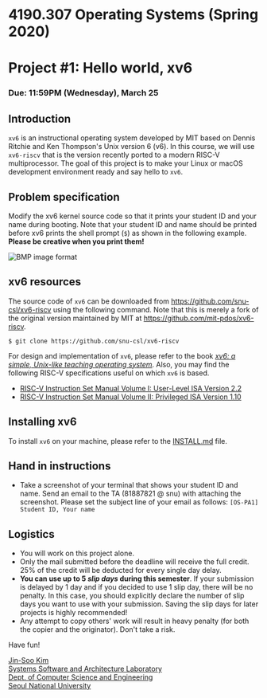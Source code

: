 # 4190.307 Operating Systems (Spring 2020)
# Project #1: Hello world, xv6
### Due: 11:59PM (Wednesday), March 25

## Introduction

``xv6`` is an instructional operating system developed by MIT based on Dennis Ritchie and Ken Thompson's Unix version 6 (v6). In this course, we will use ``xv6-riscv`` that is the version recently ported to a modern RISC-V multiprocessor. The goal of this project is to make your Linux or macOS development environment ready and say hello to ``xv6``.

## Problem specification

Modify the xv6 kernel source code so that it prints your student ID and your name during  booting. Note that your student ID and name should be printed before xv6 prints the shell prompt (`$`) as shown in the following example. __Please be creative when you print them!__

![BMP image format](http://csl.snu.ac.kr/courses/4190.307/2020-1/pa1.png)


## xv6 resources

The source code of ``xv6`` can be downloaded from https://github.com/snu-csl/xv6-riscv using the following command. Note that this is merely a fork of the original version maintained by MIT at https://github.com/mit-pdos/xv6-riscv.

```
$ git clone https://github.com/snu-csl/xv6-riscv
```

For design and implementation of ``xv6``, please refer to the book [_xv6: a simple, Unix-like teaching operating system_](http://csl.snu.ac.kr/courses/4190.307/2020-1/book-riscv-rev0.pdf). Also, you may find the following RISC-V specifications useful on which ``xv6`` is based.

* [RISC-V Instruction Set Manual Volume I: User-Level ISA Version 2.2](http://csl.snu.ac.kr/courses/4190.307/2020-1/riscv-spec-v2.2.pdf)
* [RISC-V Instruction Set Manual Volume II: Privileged ISA Version 1.10](http://csl.snu.ac.kr/courses/4190.307/2020-1/riscv-sprivileged-v1.10.pdf)

## Installing xv6

To install ``xv6`` on your machine, please refer to the [INSTALL.md](https://github.com/snu-csl/os-pa1/blob/master/INSTALL.md) file.


## Hand in instructions

* Take a screenshot of your terminal that shows your student ID and name. Send an email to the TA (81887821 @ snu) with attaching the screenshot. Please set the subject line of your email as follows: ``[OS-PA1] Student ID, Your name``

## Logistics

* You will work on this project alone.
* Only the mail submitted before the deadline will receive the full credit. 25% of the credit will be deducted for every single day delay.
* __You can use up to 5 _slip days_ during this semester__. If your submission is delayed by 1 day and if you decided to use 1 slip day, there will be no penalty. In this case, you should explicitly declare the number of slip days you want to use with your submission. Saving the slip days for later projects is highly recommended!
* Any attempt to copy others' work will result in heavy penalty (for both the copier and the originator). Don't take a risk.

Have fun!

[Jin-Soo Kim](mailto:jinsoo.kim_AT_snu.ac.kr)  
[Systems Software and Architecture Laboratory](http://csl.snu.ac.kr)  
[Dept. of Computer Science and Engineering](http://cse.snu.ac.kr)  
[Seoul National University](http://www.snu.ac.kr)
